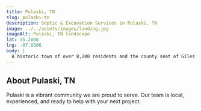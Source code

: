 ```yaml
---
title: Pulaski, TN
slug: pulaski-tn
description: Septic & Excavation Services in Pulaski, TN
image: ../../assets/images/landing.jpg
imageAlt: Pulaski, TN landscape
lat: 35.2000
lng: -87.0306
body: |
  A historic town of over 8,200 residents and the county seat of Giles County, Pulaski is known for its charming town square and location within a ridge and valley topography near the New River. J.R. Outdoor Solutions provides essential services here, offering crucial Septic Installation and timely Septic Repair & Replacement, designed for the varied terrain and local Pulaski series alluvial soils. Our team also delivers effective Drainage Solutions to protect land and manage water in floodplain-aware areas. We offer expert Excavation & Site Prep and Land Clearing & Grading as needed for development or property improvement projects. We help enhance traditional homes and new constructions by creating beautiful and functional Outdoor Living Spaces, quality Concrete Patios & Walkways, and lasting Retaining Walls.
---
```


## About Pulaski, TN
Pulaski is a vibrant community we are proud to serve. Our team is local, experienced, and ready to help with your next project. 